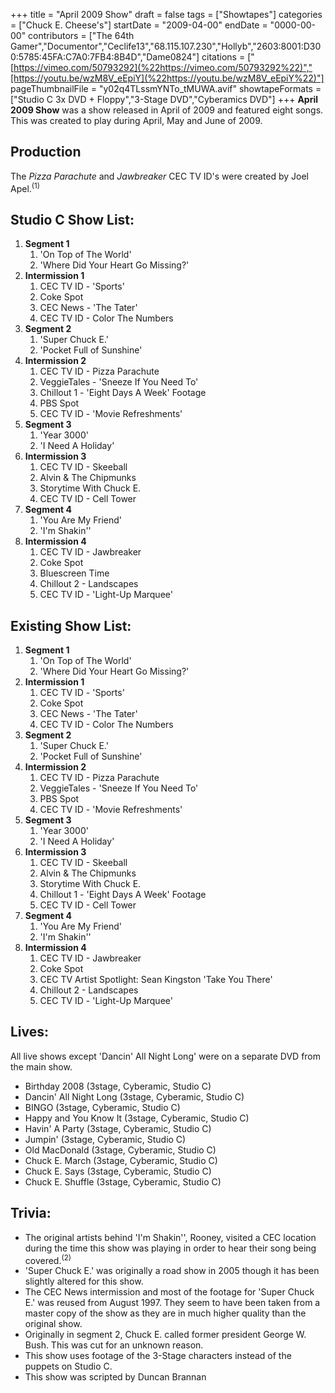 +++
title = "April 2009 Show"
draft = false
tags = ["Showtapes"]
categories = ["Chuck E. Cheese's"]
startDate = "2009-04-00"
endDate = "0000-00-00"
contributors = ["The 64th Gamer","Documentor","Ceclife13","68.115.107.230","Hollyb","2603:8001:D300:5785:45FA:C7A0:7FB4:8B4D","Dame0824"]
citations = ["[https://vimeo.com/50793292](%22https://vimeo.com/50793292%22)","[https://youtu.be/wzM8V_eEpiY](%22https://youtu.be/wzM8V_eEpiY%22)"]
pageThumbnailFile = "y02q4TLssmYNTo_tMUWA.avif"
showtapeFormats = ["Studio C 3x DVD + Floppy","3-Stage DVD","Cyberamics DVD"]
+++
**April 2009 Show** was a show released in April of 2009 and featured eight songs.
This was created to play during April, May and June of 2009.

## Production

The *Pizza Parachute* and *Jawbreaker* CEC TV ID's were created by Joel Apel.<sup>(1)</sup>

## Studio C Show List:

1.  **Segment 1**
    1.  'On Top of The World'
    2.  'Where Did Your Heart Go Missing?'
2.  **Intermission 1**
    1.  CEC TV ID - 'Sports'
    2.  Coke Spot
    3.  CEC News - 'The Tater'
    4.  CEC TV ID - Color The Numbers
3.  **Segment 2**
    1.  'Super Chuck E.'
    2.  'Pocket Full of Sunshine'
4.  **Intermission 2**
    1.  CEC TV ID - Pizza Parachute
    2.  VeggieTales - 'Sneeze If You Need To'
    3.  Chillout 1 - 'Eight Days A Week' Footage
    4.  PBS Spot
    5.  CEC TV ID - 'Movie Refreshments'
5.  **Segment 3**
    1.  'Year 3000'
    2.  'I Need A Holiday'
6.  **Intermission 3**
    1.  CEC TV ID - Skeeball
    2.  Alvin & The Chipmunks
    3.  Storytime With Chuck E.
    4.  CEC TV ID - Cell Tower
7.  **Segment 4**
    1.  'You Are My Friend'
    2.  'I'm Shakin''
8.  **Intermission 4**
    1.  CEC TV ID - Jawbreaker
    2.  Coke Spot
    3.  Bluescreen Time
    4.  Chillout 2 - Landscapes
    5.  CEC TV ID - 'Light-Up Marquee'

## Existing Show List:

1.  **Segment 1**
    1.  'On Top of The World'
    2.  'Where Did Your Heart Go Missing?'
2.  **Intermission 1**
    1.  CEC TV ID - 'Sports'
    2.  Coke Spot
    3.  CEC News - 'The Tater'
    4.  CEC TV ID - Color The Numbers
3.  **Segment 2**
    1.  'Super Chuck E.'
    2.  'Pocket Full of Sunshine'
4.  **Intermission 2**
    1.  CEC TV ID - Pizza Parachute
    2.  VeggieTales - 'Sneeze If You Need To'
    3.  PBS Spot
    4.  CEC TV ID - 'Movie Refreshments'
5.  **Segment 3**
    1.  'Year 3000'
    2.  'I Need A Holiday'
6.  **Intermission 3**
    1.  CEC TV ID - Skeeball
    2.  Alvin & The Chipmunks
    3.  Storytime With Chuck E.
    4.  Chillout 1 - 'Eight Days A Week' Footage
    5.  CEC TV ID - Cell Tower
7.  **Segment 4**
    1.  'You Are My Friend'
    2.  'I'm Shakin''
8.  **Intermission 4**
    1.  CEC TV ID - Jawbreaker
    2.  Coke Spot
    3.  CEC TV Artist Spotlight: Sean Kingston 'Take You There'
    4.  Chillout 2 - Landscapes
    5.  CEC TV ID - 'Light-Up Marquee'

## Lives:

All live shows except 'Dancin' All Night Long' were on a separate DVD from the main show.

- Birthday 2008 (3stage, Cyberamic, Studio C)
- Dancin' All Night Long (3stage, Cyberamic, Studio C)
- BINGO (3stage, Cyberamic, Studio C)
- Happy and You Know It (3stage, Cyberamic, Studio C)
- Havin' A Party (3stage, Cyberamic, Studio C)
- Jumpin' (3stage, Cyberamic, Studio C)
- Old MacDonald (3stage, Cyberamic, Studio C)
- Chuck E. March (3stage, Cyberamic, Studio C)
- Chuck E. Says (3stage, Cyberamic, Studio C)
- Chuck E. Shuffle (3stage, Cyberamic, Studio C)

## Trivia:

- The original artists behind 'I'm Shakin'', Rooney, visited a CEC location during the time this show was playing in order to hear their song being covered.<sup>(2)</sup>
- 'Super Chuck E.' was originally a road show in 2005 though it has been slightly altered for this show.
- The CEC News intermission and most of the footage for 'Super Chuck E.' was reused from August 1997. They seem to have been taken from a master copy of the show as they are in much higher quality than the original show.
- Originally in segment 2, Chuck E. called former president George W. Bush. This was cut for an unknown reason.
- This show uses footage of the 3-Stage characters instead of the puppets on Studio C.
- This show was scripted by Duncan Brannan
